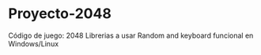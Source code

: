 # Proyecto-2048
Código de juego: 2048
Librerias a usar
Random and keyboard
funcional en Windows/Linux
